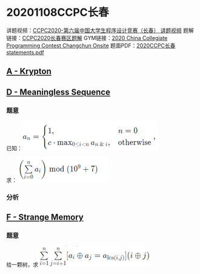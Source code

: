# 20201108CCPC长春
讲题视频：[CCPC2020-第六届中国大学生程序设计竞赛（长春） 讲题视频](https://www.bilibili.com/video/BV1uD4y1R7rk)
题解链接：[CCPC2020长春赛区题解](https://zhuanlan.zhihu.com/p/279287505)
GYM链接：[2020 China Collegiate Programming Contest Changchun Onsite](https://codeforces.com/gym/102832)
题面PDF：[2020CCPC长春statements.pdf](_v_attachments/20201109174832832_1413/2020CCPC长春statements.pdf)


## [A - Krypton](https://pintia.cn/problem-sets/1325328163585343488/problems/1325343094703611904)

## [D - Meaningless Sequence](https://pintia.cn/problem-sets/1325328163585343488/problems/1325343094703611907)
### 题意
已知：![](_v_images/20201108184243451_23604.png)

求：![](_v_images/20201108184303659_7227.png)


### 分析


## [F - Strange Memory](https://pintia.cn/problem-sets/1325328163585343488/problems/1325343094703611909)
### 题意

给一颗树，求![](_v_images/20201109174333056_7733.png)

